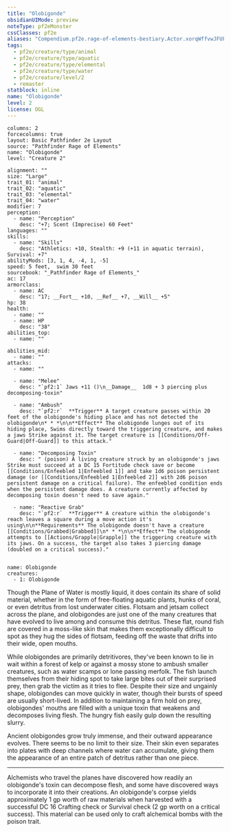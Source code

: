 ```yaml
---
title: "Olobigonde"
obsidianUIMode: preview
noteType: pf2eMonster
cssClasses: pf2e
aliases: "Compendium.pf2e.rage-of-elements-bestiary.Actor.xorqWffvwJFUFuON" 
tags:
  - pf2e/creature/type/animal
  - pf2e/creature/type/aquatic
  - pf2e/creature/type/elemental
  - pf2e/creature/type/water
  - pf2e/creature/level/2
  - remaster
statblock: inline
name: "Olobigonde"
level: 2
license: OGL
---
```


```statblock
columns: 2
forcecolumns: true
layout: Basic Pathfinder 2e Layout
source: "Pathfinder Rage of Elements"
name: "Olobigonde"
level: "Creature 2"

alignment: ""
size: "Large"
trait_01: "animal"
trait_02: "aquatic"
trait_03: "elemental"
trait_04: "water"
modifier: 7
perception:
  - name: "Perception"
    desc: "+7; Scent (Imprecise) 60 Feet"
languages: ""
skills:
  - name: "Skills"
    desc: "Athletics: +10, Stealth: +9 (+11 in aquatic terrain), Survival: +7"
abilityMods: [3, 1, 4, -4, 1, -5]
speed: 5 feet,  swim 30 feet
sourcebook: "_Pathfinder Rage of Elements_"
ac: 17
armorclass:
  - name: AC
    desc: "17; __Fort__ +10, __Ref__ +7, __Will__ +5"
hp: 38
health:
  - name: ""
  - name: HP
    desc: "38"
abilities_top:
  - name: ""

abilities_mid:
  - name: ""
attacks:
  - name: ""

  - name: "Melee"
    desc: "`pf2:1` Jaws +11 ()\n__Damage__  1d8 + 3 piercing plus decomposing-toxin"

  - name: "Ambush"
    desc: "`pf2:r`  **Trigger** A target creature passes within 20 feet of the olobigonde's hiding place and has not detected the olobigonde\n* * *\n\n**Effect** The olobigonde lunges out of its hiding place, Swims directly toward the triggering creature, and makes a jaws Strike against it. The target creature is [[Conditions/Off-Guard|Off-Guard]] to this attack."

  - name: "Decomposing Toxin"
    desc: " (poison) A living creature struck by an olobigonde's jaws Strike must succeed at a DC 15 Fortitude check save or become [[Conditions/Enfeebled 1|Enfeebled 1]] and take 1d6 poison persistent damage (or [[Conditions/Enfeebled 1|Enfeebled 2]] with 2d6 poison persistent damage on a critical failure). The enfeebled condition ends when the persistent damage does. A creature currently affected by decomposing toxin doesn't need to save again."

  - name: "Reactive Grab"
    desc: "`pf2:r`  **Trigger** A creature within the olobigonde's reach leaves a square during a move action it's using\n\n**Requirements** The olobigonde doesn't have a creature [[Conditions/Grabbed|Grabbed]]\n* * *\n\n**Effect** The olobigonde attempts to [[Actions/Grapple|Grapple]] the triggering creature with its jaws. On a success, the target also takes 3 piercing damage (doubled on a critical success)."
 
```

```encounter-table
name: Olobigonde
creatures:
  - 1: Olobigonde
```



Though the Plane of Water is mostly liquid, it does contain its share of solid material, whether in the form of free-floating aquatic plants, hunks of coral, or even detritus from lost underwater cities. Flotsam and jetsam collect across the plane, and olobigondes are just one of the many creatures that have evolved to live among and consume this detritus. These flat, round fish are covered in a moss-like skin that makes them exceptionally difficult to spot as they hug the sides of flotsam, feeding off the waste that drifts into their wide, open mouths.

While olobigondes are primarily detritivores, they've been known to lie in wait within a forest of kelp or against a mossy stone to ambush smaller creatures, such as water scamps or lone passing merfolk. The fish launch themselves from their hiding spot to take large bites out of their surprised prey, then grab the victim as it tries to flee. Despite their size and ungainly shape, olobigondes can move quickly in water, though their bursts of speed are usually short-lived. In addition to maintaining a firm hold on prey, olobigondes' mouths are filled with a unique toxin that weakens and decomposes living flesh. The hungry fish easily gulp down the resulting slurry.

Ancient olobigondes grow truly immense, and their outward appearance evolves. There seems to be no limit to their size. Their skin even separates into plates with deep channels where water can accumulate, giving them the appearance of an entire patch of detritus rather than one piece.

* * *

Alchemists who travel the planes have discovered how readily an olobigonde's toxin can decompose flesh, and some have discovered ways to incorporate it into their creations. An olobigonde's corpse yields approximately 1 gp worth of raw materials when harvested with a successful DC 16 Crafting check or Survival check (2 gp worth on a critical success). This material can be used only to craft alchemical bombs with the poison trait.

